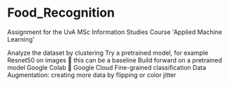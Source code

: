 # Food_Recognition
Assignment for the UvA MSc Information Studies Course 'Applied Machine Learning'


Analyze the dataset by clustering
Try a pretrained model, for example Resnet50 on images  this can be a baseline
Build forward on a pretrained model
Google Colab  Google Cloud
Fine-grained classification
Data Augmentation: creating more data by flipping or color jitter
